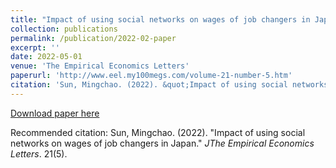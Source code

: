 ```yaml
---
title: "Impact of using social networks on wages of job changers in Japan"
collection: publications
permalink: /publication/2022-02-paper
excerpt: ''
date: 2022-05-01
venue: 'The Empirical Economics Letters'
paperurl: 'http://www.eel.my100megs.com/volume-21-number-5.htm'
citation: 'Sun, Mingchao. (2022). &quot;Impact of using social networks on wages of job changers in Japan.&quot; <i>The Empirical Economics Letters</i>. 21(5).'
---
```


[Download paper here](http://www.eel.my100megs.com/volume-21-number-5.htm)

Recommended citation: Sun, Mingchao. (2022). "Impact of using social networks on wages of job changers in Japan." <i>JThe Empirical Economics Letters</i>. 21(5).
